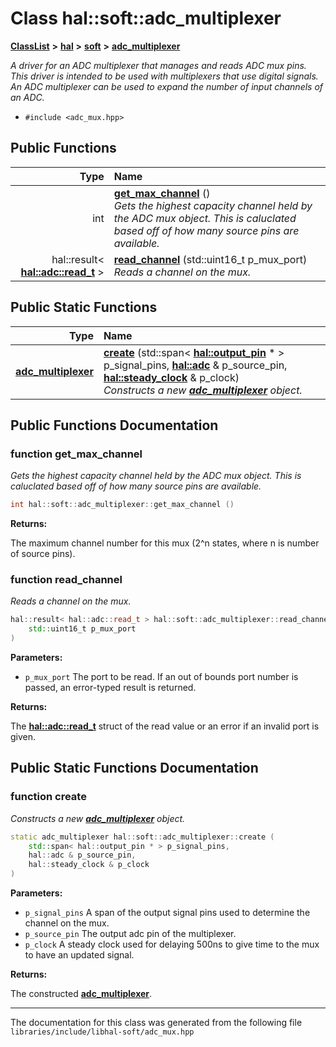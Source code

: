 

# Class hal::soft::adc\_multiplexer



[**ClassList**](annotated.md) **>** [**hal**](namespacehal.md) **>** [**soft**](namespacehal_1_1soft.md) **>** [**adc\_multiplexer**](classhal_1_1soft_1_1adc__multiplexer.md)



_A driver for an ADC multiplexer that manages and reads ADC mux pins. This driver is intended to be used with multiplexers that use digital signals. An ADC multiplexer can be used to expand the number of input channels of an ADC._ 

* `#include <adc_mux.hpp>`





































## Public Functions

| Type | Name |
| ---: | :--- |
|  int | [**get\_max\_channel**](#function-get_max_channel) () <br>_Gets the highest capacity channel held by the ADC mux object. This is caluclated based off of how many source pins are available._  |
|  hal::result&lt; [**hal::adc::read\_t**](structhal_1_1adc_1_1read__t.md) &gt; | [**read\_channel**](#function-read_channel) (std::uint16\_t p\_mux\_port) <br>_Reads a channel on the mux._  |


## Public Static Functions

| Type | Name |
| ---: | :--- |
|  [**adc\_multiplexer**](classhal_1_1soft_1_1adc__multiplexer.md) | [**create**](#function-create) (std::span&lt; [**hal::output\_pin**](classhal_1_1output__pin.md) \* &gt; p\_signal\_pins, [**hal::adc**](classhal_1_1adc.md) & p\_source\_pin, [**hal::steady\_clock**](classhal_1_1steady__clock.md) & p\_clock) <br>_Constructs a new_ [_**adc\_multiplexer**_](classhal_1_1soft_1_1adc__multiplexer.md) _object._ |


























## Public Functions Documentation




### function get\_max\_channel 

_Gets the highest capacity channel held by the ADC mux object. This is caluclated based off of how many source pins are available._ 
```C++
int hal::soft::adc_multiplexer::get_max_channel () 
```





**Returns:**

The maximum channel number for this mux (2^n states, where n is number of source pins). 





        



### function read\_channel 

_Reads a channel on the mux._ 
```C++
hal::result< hal::adc::read_t > hal::soft::adc_multiplexer::read_channel (
    std::uint16_t p_mux_port
) 
```





**Parameters:**


* `p_mux_port` The port to be read. If an out of bounds port number is passed, an error-typed result is returned. 



**Returns:**

The [**hal::adc::read\_t**](structhal_1_1adc_1_1read__t.md) struct of the read value or an error if an invalid port is given. 





        
## Public Static Functions Documentation




### function create 

_Constructs a new_ [_**adc\_multiplexer**_](classhal_1_1soft_1_1adc__multiplexer.md) _object._
```C++
static adc_multiplexer hal::soft::adc_multiplexer::create (
    std::span< hal::output_pin * > p_signal_pins,
    hal::adc & p_source_pin,
    hal::steady_clock & p_clock
) 
```





**Parameters:**


* `p_signal_pins` A span of the output signal pins used to determine the channel on the mux. 
* `p_source_pin` The output adc pin of the multiplexer. 
* `p_clock` A steady clock used for delaying 500ns to give time to the mux to have an updated signal. 



**Returns:**

The constructed [**adc\_multiplexer**](classhal_1_1soft_1_1adc__multiplexer.md). 





        

------------------------------
The documentation for this class was generated from the following file `libraries/include/libhal-soft/adc_mux.hpp`


